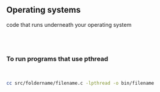 ## Operating systems 

code that runs underneath your operating system


<br />
<br />

### To run programs that use pthread

<br />

```bash
cc src/foldername/filename.c -lpthread -o bin/filename
```